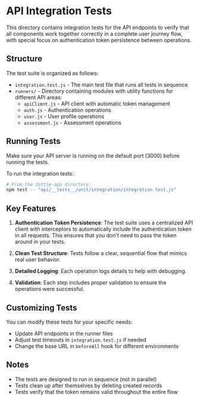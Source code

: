 # API Integration Tests

This directory contains integration tests for the API endpoints to verify that all components work together correctly in a complete user journey flow, with special focus on authentication token persistence between operations.

## Structure

The test suite is organized as follows:

- `integration.test.js` - The main test file that runs all tests in sequence
- `runners/` - Directory containing modules with utility functions for different API areas:
  - `apiClient.js` - API client with automatic token management
  - `auth.js` - Authentication operations
  - `user.js` - User profile operations  
  - `assessment.js` - Assessment operations

## Running Tests

Make sure your API server is running on the default port (3000) before running the tests.

To run the integration tests:

```bash
# From the dottie-app directory:
npm test -- "api/__tests__/unit/integration/integration.test.js"
```

## Key Features

1. **Authentication Token Persistence**: The test suite uses a centralized API client with interceptors to automatically include the authentication token in all requests. This ensures that you don't need to pass the token around in your tests.

2. **Clean Test Structure**: Tests follow a clear, sequential flow that mimics real user behavior.

3. **Detailed Logging**: Each operation logs details to help with debugging.

4. **Validation**: Each step includes proper validation to ensure the operations were successful.

## Customizing Tests

You can modify these tests for your specific needs:

- Update API endpoints in the runner files
- Adjust test timeouts in `integration.test.js` if needed
- Change the base URL in `beforeAll` hook for different environments

## Notes

- The tests are designed to run in sequence (not in parallel)
- Tests clean up after themselves by deleting created records
- Tests verify that the token remains valid throughout the entire flow 